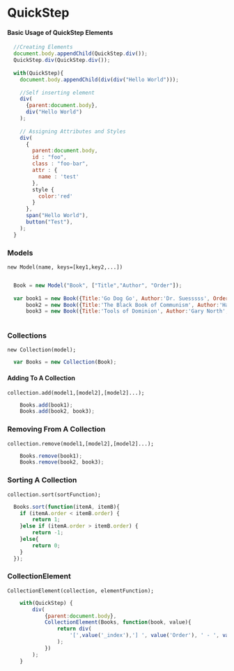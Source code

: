 # QuickStep


#### Basic Usage of QuickStep Elements

```javascript
  //Creating Elements
  document.body.appendChild(QuickStep.div());
  QuickStep.div(QuickStep.div());
  
  with(QuickStep){
    document.body.appendChild(div(div("Hello World")));
    
    //Self inserting element
    div(
      {parent:document.body},
      div("Hello World")
    );
    
    // Assigning Attributes and Styles
    div(
      {
        parent:document.body,
        id : "foo",
        class : "foo-bar",
        attr : {
          name : 'test'
        },
        style {
          color:'red'
        }
      },
      span("Hello World"),
      button("Test"),
    );
  }
```

### Models

```
new Model(name, keys=[key1,key2,...])
```

```javascript

  Book = new Model("Book", ["Title","Author", "Order"]);
  
  var book1 = new Book({Title:'Go Dog Go', Author:'Dr. Suesssss', Order:3}),
      book2 = new Book({Title:'The Black Book of Communism', Author:'Harvard', Order:1}),
      book3 = new Book({Title:'Tools of Dominion', Author:'Gary North', Order:2});
      
```


### Collections

```
new Collection(model);
```

```javascript
  var Books = new Collection(Book);
```
#### Adding To A Collection
```
collection.add(model1,[model2],[model2]...);
```
```javascript
	Books.add(book1);
	Books.add(book2, book3);
```

### Removing From A Collection
```
collection.remove(model1,[model2],[model2]...);
```
```javascript
	Books.remove(book1);
	Books.remove(book2, book3);
```
### Sorting A Collection
```
collection.sort(sortFunction);
```
```javascript
  Books.sort(function(itemA, itemB){
  	if (itemA.order < itemB.order) {
  		return 1;
  	}else if (itemA.order > itemB.order) {
  		return -1;
  	}else{
  		return 0;
  	}
  });
```

### CollectionElement

```
CollectionElement(collection, elementFunction);
```

```javascript
	with(QuickStep) {
		div(
			{parent:document.body},
			CollectionElement(Books, function(book, value){
				return div(
					'[',value('_index'),'] ', value('Order'), ' - ', value('Title'), ' - ', value('Author')
				);
			})
		);
	}
```


